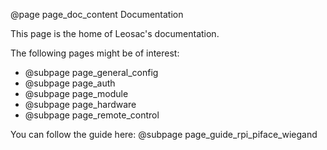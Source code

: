 @page page_doc_content Documentation

This page is the home of Leosac's documentation.

The following pages might be of interest:

  * @subpage page_general_config
  * @subpage page_auth
  * @subpage page_module
  * @subpage page_hardware
  * @subpage page_remote_control
  
You can follow the guide here: @subpage page_guide_rpi_piface_wiegand
